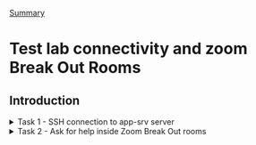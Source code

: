 [Summary](./index.md)

# Test lab connectivity and zoom Break Out Rooms

## Introduction

<details>
  <summary>Task 1 - SSH connection to app-srv server</summary> 

Check that you are able to connect to your app-srv server, required to execute labs. 

1.	Follow trainer instructions to download software material (with also this guide)

2.	Check which app-srv is assigned to you

    1.	Connect with your SSH client using the public IP and the provided ssh key.

    2.	As an example here there is the command for Linux, MAC and Windows Powershell

    ```shell
    ssh -i id_rsa_app-srv opc@your_public_ip
    ls -l /tmp
    ```

    3.	If you are using PuTTY, here some tips how to use it: [PuTTY configuration](./putty_instructions.md)
</details>

<details>
  <summary>Task 2 - Ask for help inside Zoom Break Out rooms</summary>

In many case, to make the lab execution more comfortable with many attendees,we use the Zoom break-out rooms features.
Break-out rooms are isolated each other, and to communicate with the trainer you need to use the button “Ask for help” in the zoom interface.
Please see pictures below as reference.

1. Press “Ask for help” button

![Ask for help button](../images/zoom-ask_for_help_button.png)

2. Press "Invite host"

![Invite host confirmation](../images/zoom-ask_for_help_confirm.png)

3. You see now a confirmation message (that disappear after a short time)
Please wait that one of the trainers join your session.

![Ask for help request sent](../images/zoom-ask_for_help_sent.png)
    
[Next](./mysql_architecture_and_installation.md)
</details>